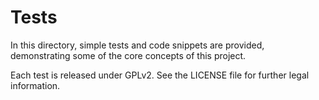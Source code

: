Tests
=====

In this directory, simple tests and code snippets are provided, demonstrating some of the core concepts of this project.

Each test is released under GPLv2.  See the LICENSE file for further legal information.